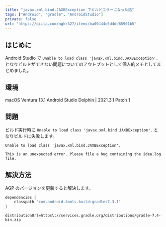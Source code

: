 ```yaml
---
title: "javax.xml.bind.JAXBException でビルドエラーになった話"
tags: ["Android", "gradle", "AndroidStudio"]
private: false
url: "https://qiita.com/ngkr327/items/ba09444e5d4dd85901b5"
---
```


## はじめに

Android Studio で `Unable to load class 'javax.xml.bind.JAXBException'.` となりビルドができない問題についてのアウトプットとして個人的メモとしてまとめました。

## 環境

macOS Ventura 13.1
Android Studio Dolphin | 2021.3.1 Patch 1

## 問題

ビルド実行時に `Unable to load class 'javax.xml.bind.JAXBException'.` となりビルドに失敗します。

```
Unable to load class 'javax.xml.bind.JAXBException'.

This is an unexpected error. Please file a bug containing the idea.log file.
```

## 解決方法

AGP のバージョンを更新すると解決します。

```build.gradle
dependencies {
    classpath 'com.android.tools.build:gradle:7.3.1'
}
```

```gradle-wrapper.properties
distributionUrl=https\://services.gradle.org/distributions/gradle-7.4-bin.zip
```
